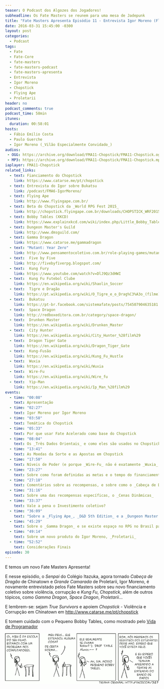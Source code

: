 ```yaml
---
teaser: O Podcast dos Algozes dos Jogadores!
subheadline: Os Fate Masters se reunem para uma mesa de Jadepunk
title: "Fate Masters Apresenta Episódio 11 - Entrevista Igor Moreno (Flying Ape - Chopstick)"
date: 2016-03-31 15:45:00 -0300
layout: post
categories:
  - Podcast
tags:
  - Fate
  - Fate-Core
  - fate-masters
  - fate-masters-podcast
  - fate-masters-apresenta
  - Entrevista
  - Igor Moreno
  - Chopstick
  - Flying Ape
  - Proletarii
header: no
podcast_comments: true 
podcast_time: 58min
itunes:
  duration: 00:58:01
hosts:
  - Fábio Emilio Costa
  - Paulo Guerche
  - Igor Moreno (_Vilão Especialmente Convidado_)
audios:
 - OGG: https://archive.org/download/FMA11-Chopstick/FMA11-Chopstick.ogg
 - MP3: https://archive.org/download/FMA11-Chopstick/FMA11-Chopstick.mp3
iaplayer: FMA11-Chopstick
related_links:
  - text: Fianciamento do Chopstick
    link: https://www.catarse.me/pt/chopstick
  - text: Entrevista do Igor sobre Bukatsu
    link: /podcast/FMA6-IgorMoreno/
  - text: Flying Ape
    link: http://www.flyingape.com.br/
  - text: Beta do Chopstick da _World RPG Fest 2015_
    link: http://chopstick.flyingape.com.br/downloads/CHOPSTICK_WRF2015.pdf
  - text: Bobby Tables (XKCD)
    link: https://www.explainxkcd.com/wiki/index.php/Little_Bobby_Tables
  - text: Dungeon Master's Guild
    link: http://www.dmsguild.com/
  - text: Gamma Dragon
    link: https://www.catarse.me/gammadragon
  - text: "Mutant: Year Zero"
    link: http://www.pensamentocoletivo.com.br/role-playing-games/mutant-ano-zero/
  - text:  Five by Five
    link: http://fivebyfiverpg.blogspot.com/
  - text:  Kung Fury
    link: https://www.youtube.com/watch?v=DlJ9Qz3dHWI
  - text:  Kung Fu Futebol Clube
    link: https://en.wikipedia.org/wiki/Shaolin_Soccer
  - text:  Tigre e Dragão
    link: https://pt.wikipedia.org/wiki/O_Tigre_e_o_Drag%C3%A3o_(filme)
  - text:  Bukatsu
    link: https://pt-br.facebook.com/sistemafate/posts/754507904635181
  - text:  Space Dragon
    link: http://redboxeditora.com.br/category/space-dragon/
  - text:  Drunken Master
    link: https://en.wikipedia.org/wiki/Drunken_Master
  - text:  City Hunter
    link: https://en.wikipedia.org/wiki/City_Hunter_%28film%29
  - text:  Dragon Tiger Gate
    link: https://en.wikipedia.org/wiki/Dragon_Tiger_Gate
  - text:  Kung-Fusão
    link: https://en.wikipedia.org/wiki/Kung_Fu_Hustle
  - text:  Wuxia
    link: https://en.wikipedia.org/wiki/Wuxia
  - text:  Wire-Fu
    link: https://en.wikipedia.org/wiki/Wire_fu
  - text:  Yip-Man
    link: https://en.wikipedia.org/wiki/Ip_Man_%28film%29
events:
  - time: "00:08"
    text: Apresentação
  - time: "02:27"
    text: Igor Moreno por Igor Moreno
  - time: "03:58"
    text: Temática do Chopstick
  - time: "05:33"
    text: Por que usar Fate Acelerado como base do Chopstick
  - time: "08:04"
    text: Os _Três Dados Orientais_ e como eles são usados no Chopstick
  - time: "13:41"
    text: As Moedas da Sorte e as Apostas em Chopstick
  - time: "17:50"
    text: Níveis de Poder (e porque _Wire-Fu_ não é exatamente _Wuxia_ e vice-versa)
  - time: "23:27"
    text: Sobre como foram definidas as metas e o tempo do financiamento coletivo (e ___Começando o Jabá___)
  - time: "27:18"
    text: Comentários sobre as recompensas, e sobre como o _Cabeça de Dragão_ esgotou-se rapidamente
  - time: "31:16"
    text: Sobre uma das recompensas específicas, o _Cenas Dinâmicas_
  - time: "33:37"
    text: Vale a pena o Investimento coletivo?
  - time: "36:09"
    text: "Sobre a _Flying Ape_, _D&D 5th Edition_ e a _Dungeon Master's Guild_"
  - time: "45:29"
    text: Sobre o _Gamma Dragon_ e se existe espaço no RPG no Brasil para cenários pós-apocalipticos
  - time: "49:14"
    text: Sobre um novo produto do Igor Moreno, _Proletarii_
  - time: "52:52"
    text: Considerações Finais
episode: 30
---
```


E temos um novo Fate Masters Apresenta!

E nesse episódio, o _Senpai_ do Colégio Itazuka, agora tornado _Cabeça de Dragão_ de Chinatown e _Grande Camarada_ de Proletarii, Igor Moreno, é novamente entrevistado pelos Fate Masters sobre seu novo financiamento coletivo sobre violência, corrupção e _Kung Fu_, _Chopstick_, além de outros tópicos, como _Gamma Dragon_, _Space Dragon_, _Proletarii_...

E lembrem-se: sejam _True Survivors_ e apoiem _Chopstick_ - Violência e Corrupção em Chinatown em <http://www.catarse.me/pt/chopstick>

E tomem cuidado com o Pequeno Bobby Tables, como mostrado pelo [Vida de Programador](http://vidadeprogramador.com.br/2013/05/22/excepcionalmente-uma-boa-tirinha/)

![[O pequeno Bobby Tables](/images/bobbytables.png)](/images/bobbytables.png)
